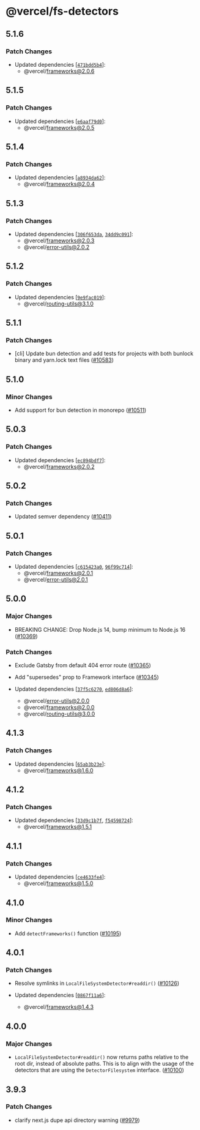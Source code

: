 # @vercel/fs-detectors

## 5.1.6

### Patch Changes

- Updated dependencies [[`471bdd5b4`](https://github.com/khulnasoft-lab/devship/commit/471bdd5b4506f1410afd7bca6efae3bc696cd939)]:
  - @vercel/frameworks@2.0.6

## 5.1.5

### Patch Changes

- Updated dependencies [[`e6aaf79d0`](https://github.com/khulnasoft-lab/devship/commit/e6aaf79d04fafd032d9a28143b02d28766add415)]:
  - @vercel/frameworks@2.0.5

## 5.1.4

### Patch Changes

- Updated dependencies [[`a8934da62`](https://github.com/khulnasoft-lab/devship/commit/a8934da6232b66a98e9ce43ebf5342eac664d40d)]:
  - @vercel/frameworks@2.0.4

## 5.1.3

### Patch Changes

- Updated dependencies [[`306f653da`](https://github.com/khulnasoft-lab/devship/commit/306f653da9de96ddf583cce35603229aa55c4e53), [`34dd9c091`](https://github.com/khulnasoft-lab/devship/commit/34dd9c0918585cf6d3b04bddd9158978b0b4192f)]:
  - @vercel/frameworks@2.0.3
  - @vercel/error-utils@2.0.2

## 5.1.2

### Patch Changes

- Updated dependencies [[`9e9fac019`](https://github.com/khulnasoft-lab/devship/commit/9e9fac0191cb1428ac9e5479c3d5c8afd7b7d357)]:
  - @vercel/routing-utils@3.1.0

## 5.1.1

### Patch Changes

- [cli] Update bun detection and add tests for projects with both bunlock binary and yarn.lock text files ([#10583](https://github.com/khulnasoft-lab/devship/pull/10583))

## 5.1.0

### Minor Changes

- Add support for bun detection in monorepo ([#10511](https://github.com/khulnasoft-lab/devship/pull/10511))

## 5.0.3

### Patch Changes

- Updated dependencies [[`ec894bdf7`](https://github.com/khulnasoft-lab/devship/commit/ec894bdf7f167debded37183f11360756f577f14)]:
  - @vercel/frameworks@2.0.2

## 5.0.2

### Patch Changes

- Updated semver dependency ([#10411](https://github.com/khulnasoft-lab/devship/pull/10411))

## 5.0.1

### Patch Changes

- Updated dependencies [[`c615423a0`](https://github.com/khulnasoft-lab/devship/commit/c615423a0b60ed64bf5e0e10bbc4ca997c31bd60), [`96f99c714`](https://github.com/khulnasoft-lab/devship/commit/96f99c714715651b85eb7a03f58ecc9e1316d156)]:
  - @vercel/frameworks@2.0.1
  - @vercel/error-utils@2.0.1

## 5.0.0

### Major Changes

- BREAKING CHANGE: Drop Node.js 14, bump minimum to Node.js 16 ([#10369](https://github.com/khulnasoft-lab/devship/pull/10369))

### Patch Changes

- Exclude Gatsby from default 404 error route ([#10365](https://github.com/khulnasoft-lab/devship/pull/10365))

- Add "supersedes" prop to Framework interface ([#10345](https://github.com/khulnasoft-lab/devship/pull/10345))

- Updated dependencies [[`37f5c6270`](https://github.com/khulnasoft-lab/devship/commit/37f5c6270058336072ca733673ea72dd6c56bd6a), [`ed806d8a6`](https://github.com/khulnasoft-lab/devship/commit/ed806d8a6b560b173ba80b24cbfafaa6f179d8b1)]:
  - @vercel/error-utils@2.0.0
  - @vercel/frameworks@2.0.0
  - @vercel/routing-utils@3.0.0

## 4.1.3

### Patch Changes

- Updated dependencies [[`65ab3b23e`](https://github.com/khulnasoft-lab/devship/commit/65ab3b23e9db008ecc13b425a7adcf5a6c1ef568)]:
  - @vercel/frameworks@1.6.0

## 4.1.2

### Patch Changes

- Updated dependencies [[`33d9c1b7f`](https://github.com/khulnasoft-lab/devship/commit/33d9c1b7f901b0ef6a28398942b6d447cfea882f), [`f54598724`](https://github.com/khulnasoft-lab/devship/commit/f54598724c3cb7fc0761cf452f34d527fd5be16f)]:
  - @vercel/frameworks@1.5.1

## 4.1.1

### Patch Changes

- Updated dependencies [[`ce4633fe4`](https://github.com/khulnasoft-lab/devship/commit/ce4633fe4d00cb5c251cdabbfab08f39ec3f3b5f)]:
  - @vercel/frameworks@1.5.0

## 4.1.0

### Minor Changes

- Add `detectFrameworks()` function ([#10195](https://github.com/khulnasoft-lab/devship/pull/10195))

## 4.0.1

### Patch Changes

- Resolve symlinks in `LocalFileSystemDetector#readdir()` ([#10126](https://github.com/khulnasoft-lab/devship/pull/10126))

- Updated dependencies [[`0867f11a6`](https://github.com/khulnasoft-lab/devship/commit/0867f11a6a1086ef4f4701db2b98da8fcc299586)]:
  - @vercel/frameworks@1.4.3

## 4.0.0

### Major Changes

- `LocalFileSystemDetector#readdir()` now returns paths relative to the root dir, instead of absolute paths. This is to align with the usage of the detectors that are using the `DetectorFilesystem` interface. ([#10100](https://github.com/khulnasoft-lab/devship/pull/10100))

## 3.9.3

### Patch Changes

- clarify next.js dupe api directory warning ([#9979](https://github.com/khulnasoft-lab/devship/pull/9979))
